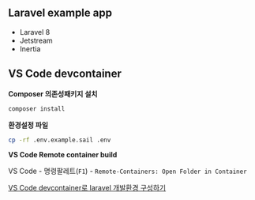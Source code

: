 ## Laravel example app

- Laravel 8
- Jetstream
- Inertia

## VS Code devcontainer

**Composer 의존성패키지 설치**
```sh
composer install
```
**환경설정 파일**
```sh
cp -rf .env.example.sail .env
```
**VS Code Remote container build**

VS Code - 명령팔레트(`F1`) - `Remote-Containers: Open Folder in Container`



[VS Code devcontainer로 laravel 개발환경 구성하기](https://velog.io/@wlgns5376/VS-Code-devcontainer-laravel-%EA%B0%9C%EB%B0%9C%ED%99%98%EA%B2%BD%EA%B5%AC%EC%84%B1)